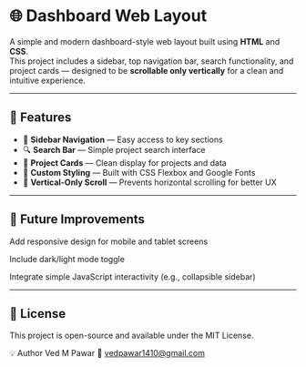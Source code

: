 # 🌐 Dashboard Web Layout

A simple and modern dashboard-style web layout built using **HTML** and **CSS**.  
This project includes a sidebar, top navigation bar, search functionality, and project cards — designed to be **scrollable only vertically** for a clean and intuitive experience.

---

## 🚀 Features

- 📁 **Sidebar Navigation** — Easy access to key sections  
- 🔍 **Search Bar** — Simple project search interface  
- 🧩 **Project Cards** — Clean display for projects and data  
- 🎨 **Custom Styling** — Built with CSS Flexbox and Google Fonts  
- 🧭 **Vertical-Only Scroll** — Prevents horizontal scrolling for better UX  

---

## 🧭 Future Improvements
Add responsive design for mobile and tablet screens

Include dark/light mode toggle

Integrate simple JavaScript interactivity (e.g., collapsible sidebar)

---

## 📜 License
This project is open-source and available under the MIT License.

💡 Author
Ved M Pawar
📧 vedpawar1410@gmail.com

